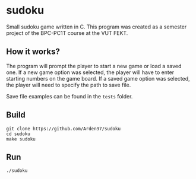 # sudoku
Small sudoku game written in C. This program was created as a semester project of the BPC-PC1T course at the VUT FEKT.

## How it works?

The program will prompt the player to start a new game or load a saved one. If a new game option was selected, the player will have to enter starting numbers on the game board. If a saved game option was selected, the player will need to specify the path to save file.

Save file examples can be found in the `tests` folder.

## Build
```
git clone https://github.com/Arden97/sudoku
cd sudoku
make sudoku
```
## Run
```
./sudoku
```
